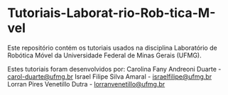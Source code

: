 # Tutoriais-Laborat-rio-Rob-tica-M-vel
Este repositório contém os tutoriais usados na disciplina Laboratório de Robótica Móvel da Universidade Federal de Minas Gerais (UFMG).

Estes tutoriais foram desenvolvidos por:
  Carolina Fany Andreoni Duarte   - carol-duarte@ufmg.br
  Israel Filipe Silva Amaral      - israelfilipe@ufmg.br
  Lorran Pires Venetillo Dutra    - lorranvenetillo@ufmg.br
